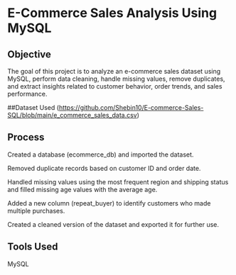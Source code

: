 # E-Commerce Sales Analysis Using MySQL

## Objective
The goal of this project is to analyze an e-commerce sales dataset using MySQL, perform data cleaning, handle missing values, remove duplicates, and extract insights related to customer behavior, order trends, and sales performance.

##Dataset Used
(https://github.com/Shebin10/E-commerce-Sales-SQL/blob/main/e_commerce_sales_data.csv)


## Process
Created a database (ecommerce_db) and imported the dataset.

Removed duplicate records based on customer ID and order date.

Handled missing values using the most frequent region and shipping status and filled missing age values with the average age.

Added a new column (repeat_buyer) to identify customers who made multiple purchases.

Created a cleaned version of the dataset and exported it for further use.

## Tools Used
MySQL
